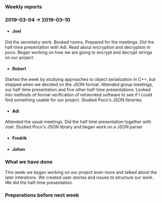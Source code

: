 ### Weekly reports
### 2019-03-04 -> 2019-03-10

* #### Joel
Did the secretairy work. Booked rooms. Prepared for the meetings. Did the half-time presentation with Adi. Read about encryption and decryption in poco. Began working on how we are going to encrypt and decrypt strings on our project.

* #### Robert
Started the week by studying approaches to object serialization in C++, but stopped when we decided on the JSON format. Attended group meetings, our half-time presentation and five other half-time presentations. Looked into methods of formal verification of networked software to see if I could find something usable for our project. Studied Poco's JSON libraries.

* #### Adi
Attended the usual meetings. Did the half time presentation together with Joel. Studied Poco's JSON library and began work on a JSON parser
* #### Fredrik

* #### Johan

### What we have done
This week we began working on our project even more and talked about the later interations. We created user-stories and issues to structure our work. We did the half-time presentation.

### Preperations before next week

